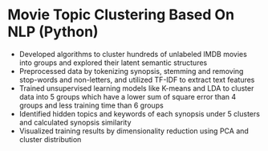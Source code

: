 # Movie Topic Clustering Based On NLP (Python)
 
- Developed algorithms to cluster hundreds of unlabeled IMDB movies into groups and explored their latent semantic structures 
- Preprocessed data by tokenizing synopsis, stemming and removing stop-words and non-letters, and utilized TF-IDF to extract text features
- Trained unsupervised learning models like K-means and LDA to cluster data into 5 groups which have a lower sum of square error than 4 groups and less training time than 6 groups
- Identified hidden topics and keywords of each synopsis under 5 clusters and calculated synopsis similarity
- Visualized training results by dimensionality reduction using PCA and cluster distribution